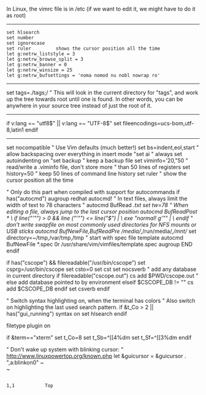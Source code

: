In Linux, the vimrc file is in /etc (if we want to edit it, we might have to do it as root)

--------------------------------------------------------------------------------------

```
set hlsearch
set number
set ignorecase
set ruler         shows the cursor position all the time
let g:netrw_liststyle = 3
let g:netrw_browse_split = 3
let g:netrw_banner = 0
let g:netrw_winsize = 25
let g:netrw_bufsettings = 'noma nomod nu nobl nowrap ro'
```

------------------------------
set tags=./tags;/
" This will look in the current directory for "tags", and work up the tree towards root until one is found. In other words, you can be anywhere in your source tree instead of just the root of it.

------------------------------
if v:lang =~ "utf8$" || v:lang =~ "UTF-8$"
   set fileencodings=ucs-bom,utf-8,latin1
endif

------------------------------
set nocompatible        " Use Vim defaults (much better!)
set bs=indent,eol,start         " allow backspacing over everything in insert mode
"set ai                 " always set autoindenting on
"set backup             " keep a backup file
set viminfo='20,\"50    " read/write a .viminfo file, don't store more
                        " than 50 lines of registers
set history=50          " keep 50 lines of command line history
set ruler               " show the cursor position all the time

" Only do this part when compiled with support for autocommands
if has("autocmd")
  augroup redhat
  autocmd!
  " In text files, always limit the width of text to 78 characters
  " autocmd BufRead *.txt set tw=78
  " When editing a file, always jump to the last cursor position
  autocmd BufReadPost *
  \ if line("'\"") > 0 && line ("'\"") <= line("$") |
  \   exe "normal! g'\"" |
  \ endif
  " don't write swapfile on most commonly used directories for NFS mounts or USB sticks
  autocmd BufNewFile,BufReadPre /media/*,/run/media/*,/mnt/* set directory=~/tmp,/var/tmp,/tmp
  " start with spec file template
  autocmd BufNewFile *.spec 0r /usr/share/vim/vimfiles/template.spec
  augroup END
endif

if has("cscope") && filereadable("/usr/bin/cscope")
   set csprg=/usr/bin/cscope
   set csto=0
   set cst
   set nocsverb
   " add any database in current directory
   if filereadable("cscope.out")
      cs add $PWD/cscope.out
   " else add database pointed to by environment
   elseif $CSCOPE_DB != ""
      cs add $CSCOPE_DB
   endif
   set csverb
endif

" Switch syntax highlighting on, when the terminal has colors
" Also switch on highlighting the last used search pattern.
if &t_Co > 2 || has("gui_running")
  syntax on
  set hlsearch
endif

filetype plugin on

if &term=="xterm"
     set t_Co=8
     set t_Sb=^[[4%dm
     set t_Sf=^[[3%dm
endif

" Don't wake up system with blinking cursor:
" http://www.linuxpowertop.org/known.php
let &guicursor = &guicursor . ",a:blinkon0"
~                                                                                                                                                                                                                  
~                                                                                                                                                                                                                  

                                                                                                                                                                                                 1,1           Top
